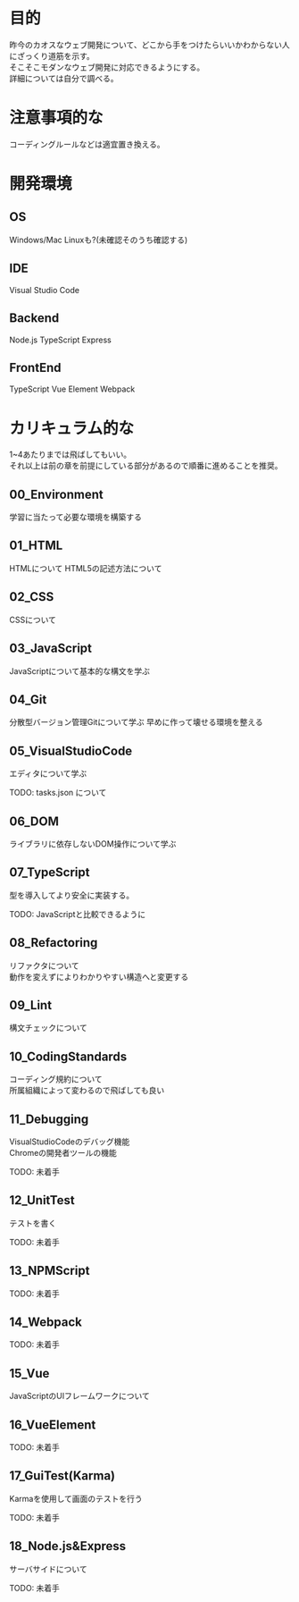 
# 目的
昨今のカオスなウェブ開発について、どこから手をつけたらいいかわからない人にざっくり道筋を示す。  
そこそこモダンなウェブ開発に対応できるようにする。    
詳細については自分で調べる。

# 注意事項的な
コーディングルールなどは適宜置き換える。

# 開発環境

## OS
Windows/Mac
Linuxも?(未確認そのうち確認する)

## IDE
Visual Studio Code


## Backend
Node.js
TypeScript
Express

## FrontEnd
TypeScript
Vue
Element
Webpack

# カリキュラム的な
1~4あたりまでは飛ばしてもいい。  
それ以上は前の章を前提にしている部分があるので順番に進めることを推奨。

## 00_Environment
学習に当たって必要な環境を構築する

## 01_HTML
HTMLについて
HTML5の記述方法について

## 02_CSS
CSSについて

## 03_JavaScript
JavaScriptについて基本的な構文を学ぶ

## 04_Git
分散型バージョン管理Gitについて学ぶ
早めに作って壊せる環境を整える

## 05_VisualStudioCode
エディタについて学ぶ

TODO: tasks.json について

## 06_DOM
ライブラリに依存しないDOM操作について学ぶ

## 07_TypeScript
型を導入してより安全に実装する。

TODO: JavaScriptと比較できるように

## 08_Refactoring
リファクタについて  
動作を変えずによりわかりやすい構造へと変更する

## 09_Lint
構文チェックについて

## 10_CodingStandards
コーディング規約について  
所属組織によって変わるので飛ばしても良い

## 11_Debugging
VisualStudioCodeのデバッグ機能  
Chromeの開発者ツールの機能

TODO: 未着手

## 12_UnitTest
テストを書く

TODO: 未着手

## 13_NPMScript

TODO: 未着手

## 14_Webpack

TODO: 未着手

## 15_Vue
JavaScriptのUIフレームワークについて

## 16_VueElement

TODO: 未着手

## 17_GuiTest(Karma)
Karmaを使用して画面のテストを行う

TODO: 未着手

## 18_Node.js&Express
サーバサイドについて

TODO: 未着手
